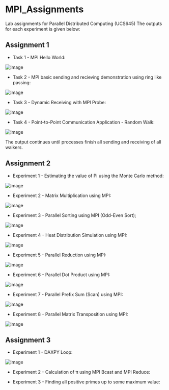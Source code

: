 # MPI_Assignments
Lab assignments for Parallel Distributed Computing (UCS645)
The outputs for each experiment is given below:

## Assignment 1

* Task 1 - MPI Hello World:

![image](https://github.com/user-attachments/assets/535fb49a-296e-48d7-bb06-bcf747c6f588)

* Task 2 - MPI basic sending and recieving demonstration using ring like passing:

![image](https://github.com/user-attachments/assets/7fef1485-8b2c-4c5b-9dd1-3af5d0a9dccc)

* Task 3 - Dynamic Receiving with MPI Probe:

![image](https://github.com/user-attachments/assets/a6ec8431-0e90-45c5-943d-4f7ee73cdb5a)

* Task 4 - Point-to-Point Communication Application - Random Walk:

![image](https://github.com/user-attachments/assets/f5e4d545-5af5-4880-8e28-9a28e5246e92)

The output continues until processes finish all sending and receiving of all walkers.


## Assignment 2

* Experiment 1 - Estimating the value of Pi using the Monte Carlo method:

![image](https://github.com/user-attachments/assets/3aa0efca-803e-470d-8f95-c8e2eaf052df)

* Experiment 2 - Matrix Multiplication using MPI:

![image](https://github.com/user-attachments/assets/b7d8b060-3486-40f5-b3c4-8b9cd137862b)

* Experiment 3 - Parallel Sorting using MPI (Odd-Even Sort);

![image](https://github.com/user-attachments/assets/f1213c67-f94f-4749-a26a-569c05befce1)

* Experiment 4 - Heat Distribution Simulation using MPI:

![image](https://github.com/user-attachments/assets/1a2e2858-2273-4029-8fbd-b95091853c03)

* Experiment 5 - Parallel Reduction using MPI:

![image](https://github.com/user-attachments/assets/edb9ab11-3940-4b6c-9b41-7f3a64ed0f99)

* Experiment 6 - Parallel Dot Product using MPI:

![image](https://github.com/user-attachments/assets/30bfccec-f14f-46e6-8034-3fa13129f8a5)

* Experiment 7 - Parallel Prefix Sum (Scan) using MPI:

![image](https://github.com/user-attachments/assets/0df4bd45-056f-4702-aa3c-0d015577132e)

* Experiment 8 - Parallel Matrix Transposition using MPI:

![image](https://github.com/user-attachments/assets/6ba6d0ce-6b71-4750-83f9-879f95998e60)

## Assignment 3

* Experiment 1 - DAXPY Loop:

![image](https://github.com/user-attachments/assets/af5ebcdf-3500-4788-bb58-5034209ae3e1)

* Experiment 2 - Calculation of π using MPI Bcast and MPI Reduce:

* Experiment 3 - Finding all positive primes up to some maximum value:

